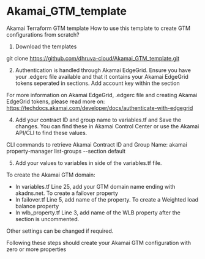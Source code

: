 # Akamai_GTM_template
Akamai Terraform GTM template 
How to use this template to create GTM configurations from scratch?

1) Download the templates

git clone https://github.com/dhruva-cloud/Akamai_GTM_template.git

2) Authentication is handled through Akamai EdgeGrid. Ensure you have your .edgerc file available and that it contains your Akamai EdgeGrid tokens seperated in sections. Add account key within the section

For more information on Akamai EdgeGrid, .edgerc file and creating Akamai EdgeGrid tokens, please read more on: https://techdocs.akamai.com/developer/docs/authenticate-with-edgegrid

4) Add your contract ID and group name to variables.tf and Save the changes. You can find these in Akamai Control Center or use the Akamai API/CLI to find these values. 

CLI commands to retrieve Akamai Contract ID and Group Name:
akamai property-manager list-groups --section default

5) Add your values to variables in side of the variables.tf file.

To create the Akamai GTM domain:
- In variables.tf Line 25, add your GTM domain name ending with akadns.net.
To create a failover property
- In failover.tf Line 5, add name of the property.
To create a Weighted load balance property
- In wlb_property.tf Line 3, add name of the WLB property after the section is uncommented.

Other settings can be changed if required.

Following these steps should create your Akamai GTM configuration with zero or more properties
